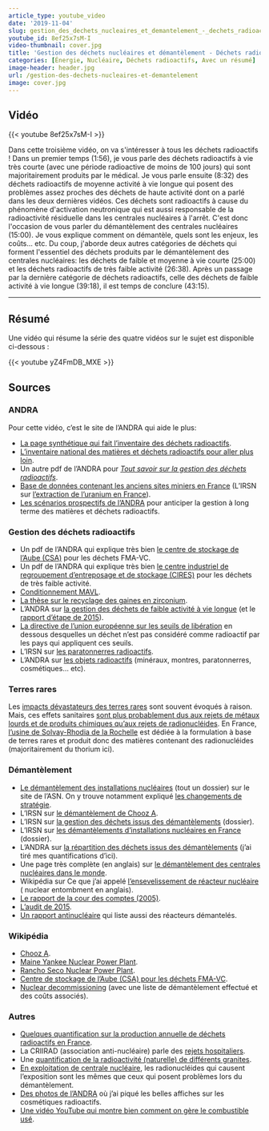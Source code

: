 ```yaml
---
article_type: youtube_video
date: '2019-11-04'
slug: gestion_des_dechets_nucleaires_et_demantelement_-_dechets_radioactifs_3
youtube_id: 8ef25x7sM-I
video-thumbnail: cover.jpg
title: 'Gestion des déchets nucléaires et démantèlement - Déchets radioactifs #3'
categories: [Énergie, Nucléaire, Déchets radioactifs, Avec un résumé]
image-header: header.jpg
url: /gestion-des-dechets-nucleaires-et-demantelement
image: cover.jpg
---
```


## Vidéo

{{< youtube 8ef25x7sM-I >}}

Dans cette troisième vidéo, on va s'intéresser à tous les déchets
radioactifs ! Dans un premier temps (1:56), je vous parle des déchets
radioactifs à vie très courte (avec une période radioactive de moins de
100 jours) qui sont majoritairement produits par le médical. Je vous
parle ensuite (8:32) des déchets radioactifs de moyenne activité à vie
longue qui posent des problèmes assez proches des déchets de haute
activité dont on a parlé dans les deux dernières vidéos. Ces déchets sont
radioactifs à cause du phénomène d'activation neutronique qui est aussi
responsable de la radioactivité résiduelle dans les centrales nucléaires
à l'arrêt. C'est donc l'occasion de vous parler du démantèlement des
centrales nucléaires (15:00). Je vous explique comment on démantèle,
quels sont les enjeux, les coûts... etc. Du coup, j'aborde deux autres
catégories de déchets qui forment l'essentiel des déchets produits par le
démantèlement des centrales nucléaires: les déchets de faible et moyenne
à vie courte (25:00) et les déchets radioactifs de très faible activité
(26:38). Après un passage par la dernière catégorie de déchets
radioactifs, celle des déchets de faible activité à vie longue (39:18),
il est temps de conclure (43:15).


<hr>

## Résumé

Une vidéo qui résume la série des quatre vidéos sur le sujet est disponible
ci-dessous :

{{< youtube yZ4FmDB_MXE >}}

## Sources

### ANDRA

Pour cette vidéo, c’est le site de l’ANDRA qui aide le plus:  

- [La page synthétique qui fait l’inventaire des déchets radioactifs](https://inventaire.andra.fr/les-donnees/les-dechets-radioactifs/dechets-radioactifs-bilan-des-stocks-fin-2018).
- [L’inventaire national des matières et déchets radioactifs pour aller plus loin](https://inventaire.andra.fr/sites/default/files/documents/pdf/fr/andra-synthese-2018-web.pdf).
- Un autre pdf de l’ANDRA pour [_Tout savoir sur la gestion des déchets radioactifs_](https://www.andra.fr/sites/default/files/2017-12/337l.pdf).
- [Base de données contenant les anciens sites miniers en France](https://inventaire.andra.fr/les-matieres-et-dechets-radioactifs/dechets-ayant-fait-lobjet-de-mode-de-gestion-historique/5-les) (L’IRSN sur [l’extraction de l’uranium en France](https://www.irsn.fr/FR/connaissances/Environnement/expertises-locales/sites-miniers-uranium/Documents/irsn_mines-uranium_extraction-uranium_2017.pdf)).
- [Les scénarios prospectifs de l’ANDRA](https://www.andra.fr/des-scenarios-prospectifs-pour-anticiper-la-gestion-long-terme-des-matieres-et-dechets-radioactifs) pour anticiper la gestion à long terme des matières et déchets radioactifs.

### Gestion des déchets radioactifs

- Un pdf de l’ANDRA qui explique très bien [le centre de stockage de l’Aube (CSA)](https://aube.andra.fr/sites/aube/files/2017-12/379g.pdf) pour les déchets FMA-VC.
- Un pdf de l’ANDRA qui explique très bien [le centre industriel de regroupement d’entreposage et de stockage (CIRES)](https://aube.andra.fr/sites/aube/files/2019-07/Rapport%20annuel%202018%20Cires.pdf) pour les déchets de très faible activité.
- [Conditionnement MAVL](http://www.laradioactivite.com/site/pages/Conditionnements_MAVL.htm).
- [La thèse sur le recyclage des gaines en zirconium](http://thesesups.ups-tlse.fr/4294/).
- L’ANDRA sur [la gestion des déchets de faible activité à vie longue](https://www.andra.fr/les-dechets-radioactifs/les-solutions-de-gestion/etudier-des-solutions-de-gestion-pour-les-dechets) (et le [rapport d’étape de 2015](https://www.andra.fr/sites/default/files/2018-01/rapport-etape-favl.pdf)).
- [La directive de l’union européenne sur les seuils de libération](https://eur-lex.europa.eu/legal-content/FR/TXT/?uri=CELEX%3A32013L0059) en dessous desquelles un déchet n’est pas considéré comme radioactif par les pays qui appliquent ces seuils.
- L’IRSN sur [les paratonnerres radioactifs](https://www.irsn.fr/FR/connaissances/Environnement/expertises-locales/gestion-sources-radioactives/paratonnerres_radioactifs/Pages/1_Risques-paratonnerres-radioactifs.aspx#.XcA9OTNKjct).
- L’ANDRA sur [les objets radioactifs](https://www.andra.fr/sites/default/files/2017-12/objets_radioactifs.pdf) (minéraux, montres, paratonnerres, cosmétiques… etc).

### Terres rares

Les [impacts dévastateurs des terres rares](https://www.lemonde.fr/asie-pacifique/article/2012/07/19/en-chine-les-terres-rares-tuent-des-villages_1735857_3216.html) sont souvent évoqués à raison. Mais, ces effets sanitaires [sont plus probablement dus aux rejets de métaux lourds et de produits chimiques qu’aux rejets de radionucléides](https://www.sciencedirect.com/science/article/pii/S0265931X15301430). En France, [l’usine de Solvay-Rhodia de la Rochelle](https://reporterre.net/La-Rochelle-Charente-Maritime) est dédiée à la formulation à base de terres rares et produit donc des matières contenant des radionucléides (majoritairement du thorium ici).

### Démantèlement

- [Le démantèlement des installations nucléaires](https://www.asn.fr/Informer/Dossiers-pedagogiques/Le-demantelement-des-installations-nucleaires/Les-etapes-du-demantelement) (tout un dossier) sur le site de l’ASN. On y trouve notamment expliqué [les changements de stratégie](https://www.asn.fr/Informer/Dossiers-pedagogiques/Le-demantelement-des-installations-nucleaires/Les-strategies-de-demantelement-en-France/Retour-sur-l-historique-des-strategies-de-demantelement-en-France).
- L’IRSN sur [le démantèlement de Chooz A](https://www.irsn.fr/FR/connaissances/Installations_nucleaires/demantelement/demantelement-France-centrales-installations-nucleaires-EDF-recherche-militaire/demantelement-chooz/Pages/2-Demantelement-Chooz-A-calendrier.aspx?dId=85d33f73-2bcb-4c64-8e3d-82a983f6a430&dwId=cff2f8c2-9e25-4078-9960-35780e60f9b7#.XcA6gzNKjct).
- L’IRSN sur [la gestion des déchets issus des démantèlements](https://www.irsn.fr/FR/connaissances/Installations_nucleaires/demantelement/gestion-dechets-demantelement-installations-nucleaires/Pages/0-gestion-dechets-demantelements-sommaire.aspx#.XcA6nzNKjct) (dossier).
- L’IRSN sur [les démantèlements d’installations nucléaires en France](https://www.irsn.fr/FR/connaissances/Installations_nucleaires/demantelement/demantelement-France-centrales-installations-nucleaires-EDF-recherche-militaire/Pages/2-centrales-installations-nucleaires-en-cours-France.aspx#.XcA8ojNKjct) (dossier).
- L’ANDRA sur [la répartition des déchets issus des démantèlements](https://www.andra.fr/itineraire-des-dechets-radioactifs-issus-du-demantelement) (j’ai tiré mes quantifications d’ici).
- Une page très complète (en anglais) sur [le démantèlement des centrales nucléaires dans le monde](https://www.world-nuclear.org/information-library/nuclear-fuel-cycle/nuclear-wastes/decommissioning-nuclear-facilities.aspx).
- Wikipédia sur Ce que j’ai appelé [l’ensevelissement de réacteur nucléaire](https://en.wikipedia.org/wiki/Nuclear_entombment) ( nuclear entombment en anglais).
- [Le rapport de la cour des comptes (2005)](https://www.ccomptes.fr/fr/publications/le-demantelement-des-installations-nucleaires).
- [L’audit de 2015](https://www.ecologique-solidaire.gouv.fr/sites/default/files/061015Synth%C3%A8se%20rapport%20audit%20Dampierre_0.pdf).
- [Un rapport antinucléaire](https://www.worldnuclearreport.org/IMG/pdf/wnisr2019-v2-lr.pdf) qui liste aussi des réacteurs démantelés.

### Wikipédia

- [Chooz A](https://fr.wikipedia.org/wiki/Centrale_nucl%C3%A9aire_de_Chooz).
- [Maine Yankee Nuclear Power Plant](https://en.wikipedia.org/wiki/Maine_Yankee_Nuclear_Power_Plant).
- [Rancho Seco Nuclear Power Plant](https://en.wikipedia.org/wiki/Rancho_Seco_Nuclear_Generating_Station).
- [Centre de stockage de l’Aube (CSA) pour les déchets FMA-VC](https://fr.wikipedia.org/wiki/Centre_de_stockage_de_l%27Aube).
- [Nuclear decommissioning](https://en.wikipedia.org/wiki/Nuclear_decommissioning) (avec une liste de démantèlement effectué et des coûts associés).

### Autres

- [Quelques quantification sur la production annuelle de déchets radioactifs en France](https://www.andra.fr/itineraire-des-dechets-radioactifs-issus-du-demantelement).
- La CRIIRAD (association anti-nucléaire) parle des [rejets hospitaliers](http://www.criirad.org/rayonnements/A1-effluents-hospitaliers.pdf).
- Une [quantification de la radioactivité (naturelle) de différents granites](https://www.ncbi.nlm.nih.gov/pubmed/21685218).
- [En exploitation de centrale nucléaire](https://www.edf.fr/sites/default/files/Lot%203/FOURNISSEURS/DEVENIR%20FOURNISSEUR/PDF/memento-de-la-radioprotection-en-exploitation-.pdf), les radionucléides qui causent l’exposition sont les mêmes que ceux qui posent problèmes lors du démantèlement.
- [Des photos de l’ANDRA](https://www.flickr.com/photos/andra_france/) où j’ai piqué les belles affiches sur les cosmétiques radioactifs.
- [Une vidéo YouTube qui montre bien comment on gère le combustible usé](https://youtu.be/c95AuanqQIM).
